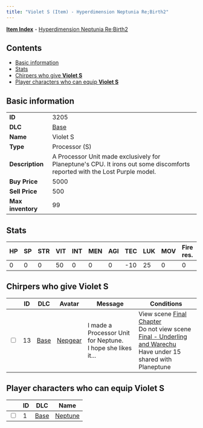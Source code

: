 ```yaml
---
title: "Violet S (Item) - Hyperdimension Neptunia Re;Birth2"
---
```


[**Item Index**](/neptunia/rb2/item/index.html) - [Hyperdimension Neptunia Re;Birth2](/neptunia/rb2)

## Contents

- [Basic information](#basic-information)
- [Stats](#stats)
- [Chirpers who give **Violet S**](#chirpers-who-give-violet-s)
- [Player characters who can equip **Violet S**](#player-characters-who-can-equip-violet-s)

## Basic information

|   |   |
| -- | -- |
| **ID** | 3205 |
| **DLC** | [Base](/neptunia/rb2/dlc/0-base.html) |
| **Name** | Violet S |
| **Type** | Processor (S) |
| **Description** | A Processor Unit made exclusively for Planeptune's CPU. It irons out some discomforts reported with the Lost Purple model. |
| **Buy Price** | 5000 |
| **Sell Price** | 500 |
| **Max inventory** | 99 |

## Stats

| HP | SP | STR | VIT | INT | MEN | AGI | TEC | LUK | MOV | Fire res. | Ice res. | Wind res. | Lightning res. |
| -- | -- | --- | --- | --- | --- | --- | --- | --- | --- | --------- | -------- | --------- | -------------- |
| 0 | 0 | 0 | 50 | 0 | 0 | 0 | -10 | 25 | 0 | 0 | 0 | 0 | 0 |

## Chirpers who give **Violet S**

|    | ID | DLC | Avatar | Message | Conditions |
| -- | -- | --- | ------ | ------- | ---------- |
| <input type="checkbox" id="rb2-chirper-event-0-13" class="trackbox" /> | 13 | [Base](/neptunia/rb2/dlc/0-base.html) | [Nepgear](/neptunia/rb2/avatar/0-34-nepgear.html) | I made a Processor Unit for Neptune.<br />I hope she likes it... | View scene [Final Chapter](/neptunia/rb2/scene/0-467-final-chapter.html)<br />Do not view scene [Final - Underling and Warechu](/neptunia/rb2/scene/0-468-final-underling-and-warechu.html)<br />Have under 15 shared with Planeptune<br /> |

## Player characters who can equip **Violet S**

|    | ID | DLC | Name |
| -- | -- | --- | ---- |
| <input type="checkbox" id="rb2-player-0-1" class="trackbox" /> | 1 | [Base](/neptunia/rb2/dlc/0-base.html) | [Neptune](/neptunia/rb2/player/0-1-neptune.html) |
